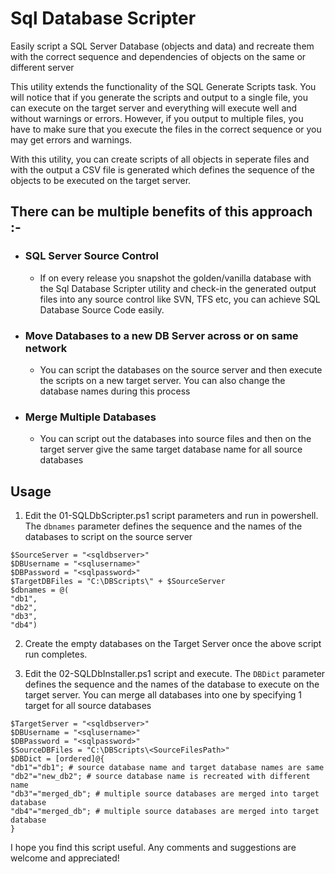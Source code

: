 # Sql Database Scripter
Easily script a SQL Server Database (objects and data) and recreate them with the correct sequence and dependencies of objects on the same or different server

This utility extends the functionality of the SQL Generate Scripts task. You will notice that if you generate the scripts and output to a single file, you can execute on the target server and everything will execute well and without warnings or errors. However, if you output to multiple files, you have to make sure that you execute the files in the correct sequence or you may get errors and warnings.

With this utility, you can create scripts of all objects in seperate files and with the output a CSV file is generated which defines the sequence of the objects to be executed on the target server.

## There can be multiple benefits of this approach :-

- ### SQL Server Source Control
  - If on every release you snapshot the golden/vanilla database with the Sql Database Scripter utility and check-in the generated output files into any source control like SVN, TFS etc, you can achieve SQL Database Source Code easily.

- ### Move Databases to a new DB Server across or on same network
  - You can script the databases on the source server and then execute the scripts on a new target server. You can also change the database names during this process

- ### Merge Multiple Databases
  - You can script out the databases into source files and then on the target server give the same target database name for all source databases

## Usage
1. Edit the 01-SQLDbScripter.ps1 script parameters and run in powershell. The `dbnames` parameter defines the sequence and the names of the databases to script on the source server
```
$SourceServer = "<sqldbserver>"
$DBUsername = "<sqlusername>"
$DBPassword = "<sqlpassword>"
$TargetDBFiles = "C:\DBScripts\" + $SourceServer
$dbnames = @(
"db1", 
"db2", 
"db3", 
"db4")
```

2. Create the empty databases on the Target Server once the above script run completes.

3. Edit the 02-SQLDbInstaller.ps1 script and execute. The `DBDict` parameter defines the sequence and the names of the database to execute on the target server. You can merge all databases into one by specifying 1 target for all source databases
```
$TargetServer = "<sqldbserver>"
$DBUsername = "<sqlusername>"
$DBPassword = "<sqlpassword>"
$SourceDBFiles = "C:\DBScripts\<SourceFilesPath>"
$DBDict = [ordered]@{
"db1"="db1"; # source database name and target database names are same
"db2"="new_db2"; # source database name is recreated with different name
"db3"="merged_db"; # multiple source databases are merged into target database
"db4"="merged_db"; # multiple source databases are merged into target database
}
```

I hope you find this script useful. Any comments and suggestions are welcome and appreciated!
